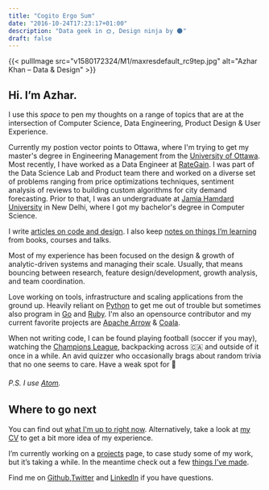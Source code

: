```yaml
---
title: "Cogito Ergo Sum"
date: "2016-10-24T17:23:17+01:00"
description: "Data geek in 🌞, Design ninja by 🌑"
draft: false
---
```


{{< pullImage src="v1580172324/M1/maxresdefault_rc9tep.jpg" alt="Azhar Khan – Data & Design" >}}

## Hi. I’m Azhar.

I use this *space* to pen my thoughts on a range of topics that are at the intersection of Computer Science, Data Engineering, Product Design & User Experience.

Currently my postion vector points to Ottawa, where I'm trying to get my master's degree in Engineering Management from the [University of Ottawa](https://www.uottawa.ca/en). Most recently, I have worked as a Data Engineer at [RateGain](https://rategain.com). I was part of the Data Science Lab  and Product team there and worked on a diverse set of problems ranging from price optimizations techniques, sentiment analysis of reviews to building custom algorithms for city demand forecasting. Prior to that, I was an undergraduate at [Jamia Hamdard University](https://en.wikipedia.org/wiki/Jamia_Hamdard) in New Delhi, where I got my bachelor's degree in Computer Science.

I write [articles on code and design](/articles/). I also keep [notes on things I’m learning](/notes/) from books, courses and talks.

Most of my experience has been focused on the design & growth of analytic-driven systems and managing their scale. Usually, that means bouncing between research, feature design/development, growth analysis, and team coordination.

Love working on tools, infrastructure and scaling applications from the ground up. Heavily reliant on [Python](https://www.python.org) to get me out of trouble but sometimes also program in [Go](https://golang.org) and [Ruby](https://www.ruby-lang.org). I'm also an opensource contributor and my current favorite projects are [Apache Arrow](https://arrow.apache.org) & [Coala](https://coala.io/).

When not writing code, I can be found playing football (soccer if you may), watching the [Champions League](https://www.uefa.com), backpacking across 🇨🇦 and outside of it once in a while. An avid quizzer who occasionally brags about random trivia that no one seems to care. Have a weak spot for 🍫

###### P.S. I use [Atom](https://atom.io).

## Where to go next

You can find out [what I'm up to right now](/now/). Alternatively, take a look at [my CV](pdf/Azhar_Khan.pdf) to get a bit more idea of my experience.

I’m currently working on a [projects](/projects/) page, to case study some of my work, but it’s taking a while. In the meantime check out a few [things I’ve made](/things/).

Find me on [Github](https://github.com/XOR97),[Twitter](https://twitter.com/Azhr_khnn) and [LinkedIn](https://www.linkedin.com/in/azhar93/) if you have questions.
